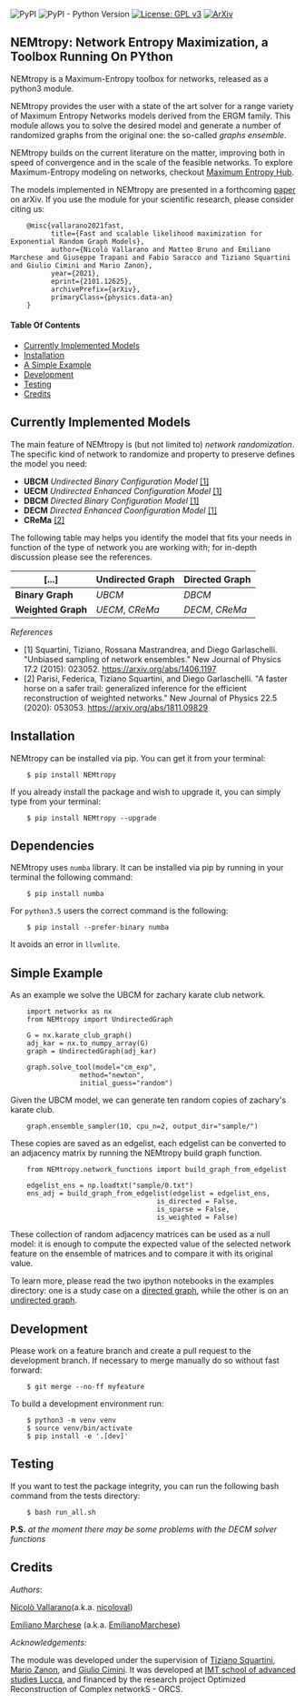 ![PyPI](https://img.shields.io/pypi/v/nemtropy)
![PyPI - Python Version](https://img.shields.io/pypi/pyversions/nemtropy)
[![License: GPL v3](https://img.shields.io/badge/License-GPLv3-blue.svg)](https://www.gnu.org/licenses/gpl-3.0)
[![ArXiv](https://img.shields.io/badge/ArXiv-2101.12625-red)](https://arxiv.org/abs/2101.12625)

NEMtropy: Network Entropy Maximization, a Toolbox Running On PYthon
-------------------------------------------------------------------

NEMtropy is a Maximum-Entropy toolbox for networks, released as a python3 module. 

NEMtropy provides the user with a state of the art solver for a range variety of Maximum Entropy Networks models derived from the ERGM family.
This module allows you to solve the desired model and generate a number of randomized graphs from the original one: the so-called _graphs ensemble_.

NEMtropy builds on the current literature on the matter, improving both in speed of convergence and in the scale of the feasible networks.
To explore Maximum-Entropy modeling on networks, checkout [Maximum Entropy Hub](https://meh.imtlucca.it/).

The models implemented in NEMtropy are presented in a forthcoming [paper](https://arxiv.org/abs/2101.12625) on arXiv.
If you use the module for your scientific research, please consider citing us:

```
    @misc{vallarano2021fast,
          title={Fast and scalable likelihood maximization for Exponential Random Graph Models}, 
          author={Nicolò Vallarano and Matteo Bruno and Emiliano Marchese and Giuseppe Trapani and Fabio Saracco and Tiziano Squartini and Giulio Cimini and Mario Zanon},
          year={2021},
          eprint={2101.12625},
          archivePrefix={arXiv},
          primaryClass={physics.data-an}
    }
```

#### Table Of Contents
- [Currently Implemented Models](#currently-implemented-models)
- [Installation](#installation)
- [A Simple Example](#simple-example)
- [Development](#development)
- [Testing](#testing)
- [Credits](#credits)

## Currently Implemented Models
The main feature of NEMtropy is (but not limited to) *network randomization*. 
The specific kind of network to randomize and property to preserve defines the model you need:

* **UBCM** *Undirected Binary Configuration Model* [[1]](#1)
* **UECM** *Undirected Enhanced Configuration Model* [[1]](#1)
* **DBCM** *Directed Binary Configuration Model* [[1]](#1)
* **DECM** *Directed Enhanced Coonfiguration Model* [[1]](#1)
* **CReMa** [[2]](#2)

The following table may helps you identify the model that fits your needs in function of the type of network you are working with;
for in-depth discussion please see the references.

[...] | Undirected Graph | Directed Graph
----- | ---------------- | -------------- 
**Binary Graph** | *UBCM* | *DBCM* 
**Weighted Graph** | *UECM*, *CReMa*  | *DECM*, *CReMa*

_References_

* <a id="1">[1]</a>
    Squartini, Tiziano, Rossana Mastrandrea, and Diego Garlaschelli.
    "Unbiased sampling of network ensembles."
    New Journal of Physics 17.2 (2015): 023052.
    https://arxiv.org/abs/1406.1197
* <a id="2">[2]</a>
    Parisi, Federica, Tiziano Squartini, and Diego Garlaschelli.
    "A faster horse on a safer trail: generalized inference for the efficient reconstruction of weighted networks."
    New Journal of Physics 22.5 (2020): 053053.
    https://arxiv.org/abs/1811.09829


Installation
------------

NEMtropy can be installed via pip. You can get it from your terminal:

```
    $ pip install NEMtropy
```

If you already install the package and wish to upgrade it,
you can simply type from your terminal:

```
    $ pip install NEMtropy --upgrade
```

Dependencies
------------

NEMtropy uses <code>numba</code> library. It can be installed via pip by running
in your terminal the following command:

```
    $ pip install numba
```

For <code>python3.5</code> users the correct command is the following:

```
    $ pip install --prefer-binary numba
```

It avoids an error in <code>llvmlite</code>.

Simple Example
--------------
As an example we solve the UBCM for zachary karate club network.

```
    import networkx as nx
    from NEMtropy import UndirectedGraph

    G = nx.karate_club_graph()
    adj_kar = nx.to_numpy_array(G)
    graph = UndirectedGraph(adj_kar)

    graph.solve_tool(model="cm_exp",
                 method="newton",
                 initial_guess="random")
```

Given the UBCM model, we can generate ten random copies of zachary's karate club.

```
    graph.ensemble_sampler(10, cpu_n=2, output_dir="sample/")
```

These copies are saved as an edgelist, each edgelist can be converted to an
adjacency matrix by running the NEMtropy build graph function.

```
    from NEMtropy.network_functions import build_graph_from_edgelist

    edgelist_ens = np.loadtxt("sample/0.txt")
    ens_adj = build_graph_from_edgelist(edgelist = edgelist_ens,
                                    is_directed = False,
                                    is_sparse = False,
                                    is_weighted = False)
```

These collection of random adjacency matrices can be used as a null model:
it is enough to compute the expected value of the selected network feature 
on the ensemble of matrices and to compare it with its original value.

To learn more, please read the two ipython notebooks in the examples directory:
one is a study case on a [directed graph](https://github.com/nicoloval/NEMtropy/blob/master/examples/Directed%20Graphs.ipynb), 
while the other is on an [undirected graph](https://github.com/nicoloval/NEMtropy/blob/master/examples/Undirected%20Graphs.ipynb).

Development
-----------
Please work on a feature branch and create a pull request to the development 
branch. If necessary to merge manually do so without fast forward:

```
    $ git merge --no-ff myfeature
```

To build a development environment run:

```
    $ python3 -m venv venv 
    $ source venv/bin/activate 
    $ pip install -e '.[dev]'
```

Testing
-------
If you want to test the package integrity, you can run the following 
bash command from the tests directory:

```
    $ bash run_all.sh
```

__P.S.__ _at the moment there may be some problems with the DECM solver functions_

Credits
-------

_Authors_:

[Nicolò Vallarano](http://www.imtlucca.it/en/nicolo.vallarano/)(a.k.a. [nicoloval](https://github.com/nicoloval))

[Emiliano Marchese](https://www.imtlucca.it/en/emiliano.marchese/) (a.k.a. [EmilianoMarchese](https://github.com/EmilianoMarchese))

_Acknowledgements:_

The module was developed under the supervision of [Tiziano Squartini](http://www.imtlucca.it/en/tiziano.squartini/), [Mario Zanon](http://www.imtlucca.it/it/mario.zanon/), and [Giulio Cimini](https://www.fisica.uniroma2.it/elenco-telefonico/ciminigi/).
It was developed at [IMT school of advanced studies Lucca](https://www.imtlucca.it/), and financed by the research project Optimized Reconstruction of Complex networkS - ORCS.
